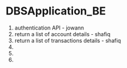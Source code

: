 # DBSApplication_BE
1. authentication API - jowann
2. return a list of account details - shafiq
3. return a list of transactions details - shafiq
4.
5.
6.